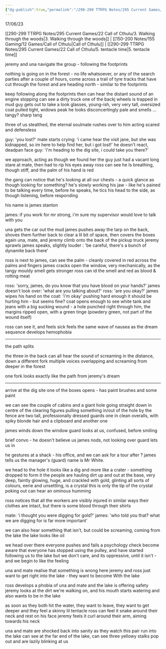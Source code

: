 ```yaml
---
{"dg-publish":true,"permalink":"/290-299 TTRPG Notes/295 Current Games/22 Call of Cthulu/4. Whats underneath/"}
---
```



17/06/23

[[290-299 TTRPG Notes/295 Current Games/22 Call of Cthulu/3. Walking through the woods\|3. Walking through the woods]] | [[150-200 Notes/155 Gaming/12 Games/Call of Cthulu\|Call of Cthulu]] | [[290-299 TTRPG Notes/295 Current Games/22 Call of Cthulu/5. tentacle time\|5. tentacle time]]

jeremy and una navigate the group - following the footprints

nothing is going on in the forest - no life whatsoever, or any of the search parties
after a couple of hours, come across a trail of tyre tracks that have cut through the forest and are heading north - similar to the footprints

keep following along the footprints
then can hear the distant sound of an engine stopping
can see a dirty truck
one of the backj wheels is trapped in mud
guy gets out to take a look
	glasses, young-ish, very very tall, oversized coat pulled tight, widows peak
	he looks disconcertingly pale
	and smells ... tangy? sharp tang

three of us stealthed, the eternal soulmate rushes over to him
	acting scared and defensless

guy: 'you lost?'
mate starts crying: 'i came hear the visit jane, but she was kidnapped, so im here to help find her, but i got lost!'
he doesn't react, deadpan face
guy: 'i'm heading to the dig site, i could take you there?'

we approach, acting as though we found her
the guy just had a vacant long stare at mate, then had to rip his eyes away
ross can see he Is breathing, though stiff, and the palm of his hand is red

the gang can notice that he's looking at all our chests - a quick glance as though looking for something?
he's slowly working his jaw - like he's pained to be talking
every time, before he speaks, he tics his head to the side, as though listening, before responding

his name is james stanton

james: if you work for mr strong, i'm sure my supervisor would love to talk with you

una gets the car out the mud
james pushes away the tarp on the back, shoves them further back to clear a lil bit of space, then covers the boxes again
una, mate, and jeremy climb onto the back of the pickup truck
jeremy sprawls
james speaks, slightly louder : 'be careful, there's a bunch of dynamite back there'

ross is next to james, can see the palm - cleanly covered in red across the palms and fingers
james cracks open the window, very mechanically, as the tangy mouldy smell gets stronger
ross can id the smell and red as blood & rotting meat

ross: 'sorry, james, do you know that you have blood on your hands?'
james doesn't look over: 'what are you talking about?'
ross: 'are you okay?'
james wipes his hand on the coat: 'i'm okay'
pushing hard enough it should be hurting him - but seems fine?
coat opens enough to see white tank and jeans
	with a big sucking wound - a hole punched right through him, the margins ripped open, with a green tinge (powdery green, not part of the wound itself)

ross can see it, and feels sick
	feels the same wave of nausea as the dream sequence
	develops hemophobia

---

the path splits

the three in the back can all hear the sound of screaming in the distance, down a different fork
	multiple voices overlapping and screaming
	from deeper in the forest

one fork looks exactly like the path from jeremy's dream

---

arrive at the dig site
one of the boxes opens - has paint brushes and some paint

we can see the couple of cabins
and a giant hole going straight down in centre of the clearing
figures pulling something in/out of the hole
by the fence are two tall, professionally dressed guards
	one in clean overalls, with spiky blonde hair and a clipboard
	and another one

james winds down the window
guard looks at us, confused, before smiling

brief convo - he doesn't believe us
james nods, not looking over
guard lets us in

he gestures at a shack - his office, and we can ask for a tour after ? 
james tells us the manager's (guard) name is Mr White.

we head to the hole
	it looks like a dig and more like a crater - something dropped to form it
	the people are hauling dirt up and out
	at the base, very deep, faintly glowing, huge, and crackled with gold, glinting all sorts of colours, eerie and unsettling, is a crystal
	this is only the tip of the crystal poking out
	can hear an ominous humming

ross notices that all the workers are visibly injured in similar ways
	their clothes are intact, but there is some blood through their shirts

mate: 'i thought you were digging for gold?'
james: 'who told you that? what we are digging for is far more important'

we can also hear something that isn't, but could be screaming, coming from the lake
the lake looks like oil

we head over there
	everyone pushes and fails a psychology check
	become aware that everyone has stopped using the pulley, and have started following us to the lake
	but we don't care, and its oppressive, until it isn't - and we begin to like the feeling

una and mate realise that something is wrong here
jeremy and ross just want to get right into the lake - they want to become With the lake

ross develops a phobia of una and mate
	and the lake is offering safety
jeremy looks at the dirt we're walking on, and his mouth starts watering
	and also wants to be in the lake

as soon as they both hit the water, they want to leave, they want to get deeper
and they feel a skinny lil tentacle
	ross can feel it snake around their neck and rest on his face
	jeremy feels it curl around their arm, aiming towards his neck

una and mate are shocked back into sanity as they watch this pair run into the lake
	can see at the far end of the lake, can see three yellowy stalks pop out and are lazily blinking at us
